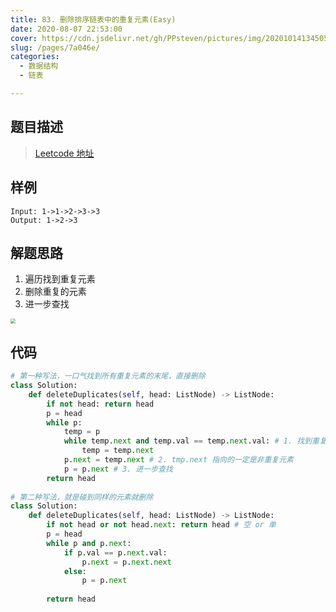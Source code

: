 ```yaml
---
title: 83. 删除排序链表中的重复元素(Easy)
date: 2020-08-07 22:53:00
cover: https://cdn.jsdelivr.net/gh/PPsteven/pictures/img/20201014134505.png
slug: /pages/7a046e/
categories: 
  - 数据结构
  - 链表

---
```


## 题目描述

> [Leetcode 地址](https://leetcode-cn.com/problems/remove-duplicates-from-sorted-list/)

## 样例

```
Input: 1->1->2->3->3
Output: 1->2->3
```

## 解题思路

1. 遍历找到重复元素
2. 删除重复的元素
3. 进一步查找

<img src="https://cdn.jsdelivr.net/gh/PPsteven/pictures/img/20200807233058.png" style="zoom:50%;" />

## 代码

```python
# 第一种写法，一口气找到所有重复元素的末尾，直接删除
class Solution:
    def deleteDuplicates(self, head: ListNode) -> ListNode:
        if not head: return head
        p = head
        while p:
            temp = p
            while temp.next and temp.val == temp.next.val: # 1. 找到重复元素
                temp = temp.next 
            p.next = temp.next # 2. tmp.next 指向的一定是非重复元素
            p = p.next # 3. 进一步查找 
        return head 
      
# 第二种写法，就是碰到同样的元素就删除
class Solution:
    def deleteDuplicates(self, head: ListNode) -> ListNode:
        if not head or not head.next: return head # 空 or 单 
        p = head 
        while p and p.next:
            if p.val == p.next.val:
                p.next = p.next.next 
            else:
                p = p.next 
            
        return head 
```

